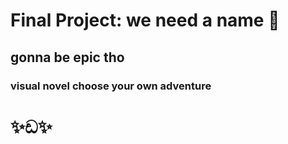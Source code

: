 # Final Project: we need a name 🐸
## gonna be epic tho
### visual novel choose your own adventure
# ✨ඩ✨